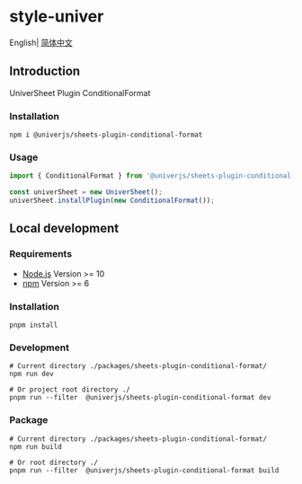 # style-univer

English| [简体中文](./README-zh.md)

## Introduction

UniverSheet Plugin ConditionalFormat

### Installation

```shell
npm i @univerjs/sheets-plugin-conditional-format
```

### Usage

```js
import { ConditionalFormat } from '@univerjs/sheets-plugin-conditional-format';

const univerSheet = new UniverSheet();
univerSheet.installPlugin(new ConditionalFormat());
```

## Local development

### Requirements

-   [Node.js](https://nodejs.org/en/) Version >= 10
-   [npm](https://www.npmjs.com/) Version >= 6

### Installation

```
pnpm install
```

### Development

```
# Current directory ./packages/sheets-plugin-conditional-format/
npm run dev

# Or project root directory ./
pnpm run --filter  @univerjs/sheets-plugin-conditional-format dev
```

### Package

```
# Current directory ./packages/sheets-plugin-conditional-format/
npm run build

# Or root directory ./
pnpm run --filter  @univerjs/sheets-plugin-conditional-format build
```
